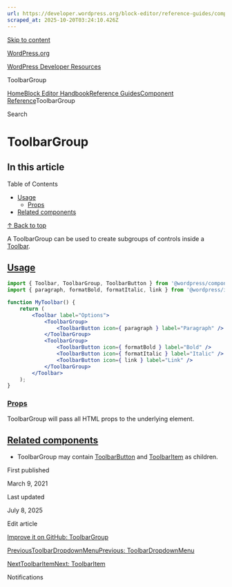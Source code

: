 ```yaml
---
url: https://developer.wordpress.org/block-editor/reference-guides/components/toolbar-group
scraped_at: 2025-10-20T03:24:10.426Z
---
```


[Skip to content](https://developer.wordpress.org/block-editor/reference-guides/components/toolbar-group/#wp--skip-link--target)

[WordPress.org](https://wordpress.org/)

[WordPress Developer Resources](https://developer.wordpress.org/)

ToolbarGroup


[Home](https://developer.wordpress.org/)[Block Editor Handbook](https://developer.wordpress.org/block-editor/)[Reference Guides](https://developer.wordpress.org/block-editor/reference-guides/)[Component Reference](https://developer.wordpress.org/block-editor/reference-guides/components/)ToolbarGroup

Search

# ToolbarGroup

## In this article

Table of Contents

- [Usage](https://developer.wordpress.org/block-editor/reference-guides/components/toolbar-group/#usage)
  - [Props](https://developer.wordpress.org/block-editor/reference-guides/components/toolbar-group/#props)
- [Related components](https://developer.wordpress.org/block-editor/reference-guides/components/toolbar-group/#related-components)

[↑ Back to top](https://developer.wordpress.org/block-editor/reference-guides/components/toolbar-group/#wp--skip-link--target)

A ToolbarGroup can be used to create subgroups of controls inside a [Toolbar](https://developer.wordpress.org/block-editor/reference-guide/components/toolbar/toolbar/).

## [Usage](https://developer.wordpress.org/block-editor/reference-guides/components/toolbar-group/\#usage)

```jsx
import { Toolbar, ToolbarGroup, ToolbarButton } from '@wordpress/components';
import { paragraph, formatBold, formatItalic, link } from '@wordpress/icons';

function MyToolbar() {
    return (
        <Toolbar label="Options">
            <ToolbarGroup>
                <ToolbarButton icon={ paragraph } label="Paragraph" />
            </ToolbarGroup>
            <ToolbarGroup>
                <ToolbarButton icon={ formatBold } label="Bold" />
                <ToolbarButton icon={ formatItalic } label="Italic" />
                <ToolbarButton icon={ link } label="Link" />
            </ToolbarGroup>
        </Toolbar>
    );
}

```

### [Props](https://developer.wordpress.org/block-editor/reference-guides/components/toolbar-group/\#props)

ToolbarGroup will pass all HTML props to the underlying element.

## [Related components](https://developer.wordpress.org/block-editor/reference-guides/components/toolbar-group/\#related-components)

- ToolbarGroup may contain [ToolbarButton](https://developer.wordpress.org/block-editor/reference-guide/components/toolbar/toolbar-button/) and [ToolbarItem](https://developer.wordpress.org/block-editor/reference-guide/components/toolbar/toolbar-item/) as children.

First published

March 9, 2021

Last updated

July 8, 2025

Edit article

[Improve it on GitHub: ToolbarGroup](https://github.com/WordPress/gutenberg/edit/trunk/packages/components/src/toolbar/toolbar-group/README.md)

[PreviousToolbarDropdownMenuPrevious: ToolbarDropdownMenu](https://developer.wordpress.org/block-editor/reference-guides/components/toolbar-dropdown-menu/)

[NextToolbarItemNext: ToolbarItem](https://developer.wordpress.org/block-editor/reference-guides/components/toolbar-item/)

Notifications